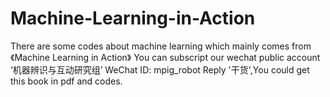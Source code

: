 # Machine-Learning-in-Action
There are some codes about machine learning which mainly comes from 《Machine Learning in Action》
  You can subscript our wechat public account ‘机器辨识与互动研究组’ WeChat ID: mpig_robot
  Reply '干货',You could get this book in pdf and codes.
